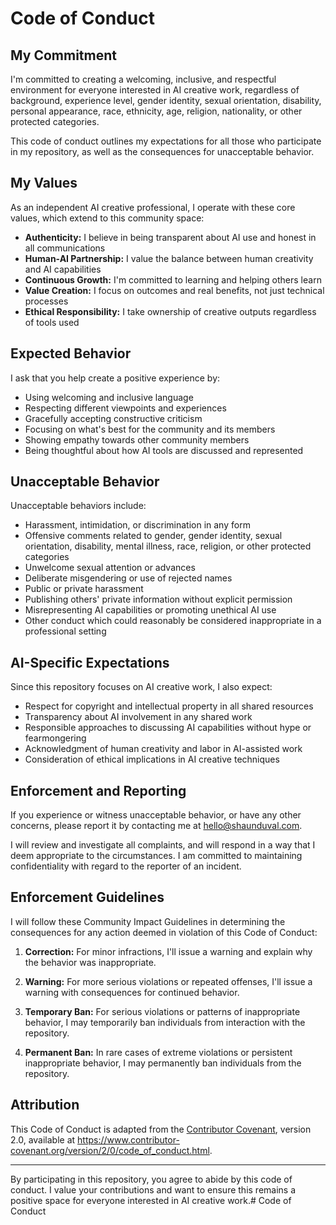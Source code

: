 # Code of Conduct

## My Commitment

I'm committed to creating a welcoming, inclusive, and respectful environment for everyone interested in AI creative work, regardless of background, experience level, gender identity, sexual orientation, disability, personal appearance, race, ethnicity, age, religion, nationality, or other protected categories.

This code of conduct outlines my expectations for all those who participate in my repository, as well as the consequences for unacceptable behavior.

## My Values

As an independent AI creative professional, I operate with these core values, which extend to this community space:

- **Authenticity:** I believe in being transparent about AI use and honest in all communications
- **Human-AI Partnership:** I value the balance between human creativity and AI capabilities
- **Continuous Growth:** I'm committed to learning and helping others learn
- **Value Creation:** I focus on outcomes and real benefits, not just technical processes
- **Ethical Responsibility:** I take ownership of creative outputs regardless of tools used

## Expected Behavior

I ask that you help create a positive experience by:

- Using welcoming and inclusive language
- Respecting different viewpoints and experiences
- Gracefully accepting constructive criticism
- Focusing on what's best for the community and its members
- Showing empathy towards other community members
- Being thoughtful about how AI tools are discussed and represented

## Unacceptable Behavior

Unacceptable behaviors include:

- Harassment, intimidation, or discrimination in any form
- Offensive comments related to gender, gender identity, sexual orientation, disability, mental illness, race, religion, or other protected categories
- Unwelcome sexual attention or advances
- Deliberate misgendering or use of rejected names
- Public or private harassment
- Publishing others' private information without explicit permission
- Misrepresenting AI capabilities or promoting unethical AI use
- Other conduct which could reasonably be considered inappropriate in a professional setting

## AI-Specific Expectations

Since this repository focuses on AI creative work, I also expect:

- Respect for copyright and intellectual property in all shared resources
- Transparency about AI involvement in any shared work
- Responsible approaches to discussing AI capabilities without hype or fearmongering
- Acknowledgment of human creativity and labor in AI-assisted work
- Consideration of ethical implications in AI creative techniques

## Enforcement and Reporting

If you experience or witness unacceptable behavior, or have any other concerns, please report it by contacting me at [hello@shaunduval.com](mailto:hello@shaunduval.com).

I will review and investigate all complaints, and will respond in a way that I deem appropriate to the circumstances. I am committed to maintaining confidentiality with regard to the reporter of an incident.

## Enforcement Guidelines

I will follow these Community Impact Guidelines in determining the consequences for any action deemed in violation of this Code of Conduct:

1. **Correction:** For minor infractions, I'll issue a warning and explain why the behavior was inappropriate.

2. **Warning:** For more serious violations or repeated offenses, I'll issue a warning with consequences for continued behavior.

3. **Temporary Ban:** For serious violations or patterns of inappropriate behavior, I may temporarily ban individuals from interaction with the repository.

4. **Permanent Ban:** In rare cases of extreme violations or persistent inappropriate behavior, I may permanently ban individuals from the repository.

## Attribution

This Code of Conduct is adapted from the [Contributor Covenant](https://www.contributor-covenant.org), version 2.0, available at https://www.contributor-covenant.org/version/2/0/code_of_conduct.html.

---

By participating in this repository, you agree to abide by this code of conduct. I value your contributions and want to ensure this remains a positive space for everyone interested in AI creative work.# Code of Conduct
